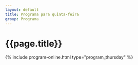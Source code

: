 ```yaml
---
layout: default
title: Programa para quinta-feira
group: Programa
---
```


# {{page.title}}
{% include program-online.html type="program_thursday" %}
